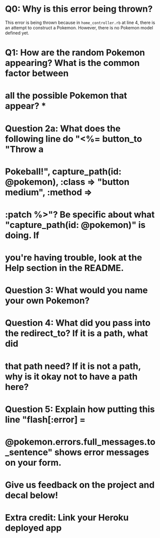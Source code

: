 # Q0: Why is this error being thrown?
This error is being thrown because in `home_controller.rb` at line 4, there is
an attempt to construct a Pokemon. However, there is no Pokemon model defined
yet.

# Q1: How are the random Pokemon appearing? What is the common factor between
# all the possible Pokemon that appear? *

# Question 2a: What does the following line do "<%= button_to "Throw a
# Pokeball!", capture_path(id: @pokemon), :class => "button medium", :method =>
# :patch %>"? Be specific about what "capture_path(id: @pokemon)" is doing. If
# you're having trouble, look at the Help section in the README.

# Question 3: What would you name your own Pokemon?

# Question 4: What did you pass into the redirect_to? If it is a path, what did
# that path need? If it is not a path, why is it okay not to have a path here?

# Question 5: Explain how putting this line "flash[:error] =
# @pokemon.errors.full_messages.to_sentence" shows error messages on your form.

# Give us feedback on the project and decal below!

# Extra credit: Link your Heroku deployed app
